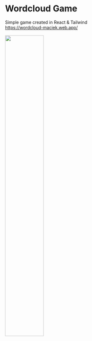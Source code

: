 # Wordcloud Game
Simple game created in React & Tailwind <br>
https://wordcloud-maciek.web.app/ <br><br>
<img src="https://media.giphy.com/media/rW8vlI3ukGdtWc7dfI/giphy.gif" width="50%" height="50%"/>
